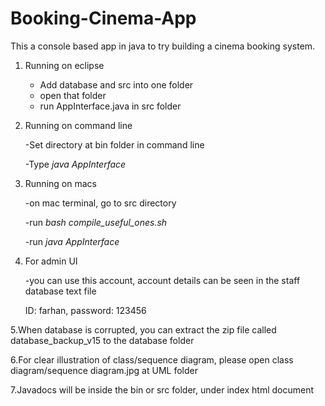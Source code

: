 # Booking-Cinema-App
This a console based app in java to try building a cinema booking system.

1. Running on eclipse

   - Add database and src into one folder
   - open that folder
   - run AppInterface.java in src folder

2. Running on command line

   -Set directory at bin folder in command line

   -Type *java AppInterface*

3. Running on macs

   -on mac terminal, go to src directory

   -run *bash compile_useful_ones.sh*

   -run *java AppInterface*


 4. For admin UI

    -you can use this account, account details can be seen in the staff database text file

    ID: farhan, password: 123456

 5.When database is corrupted, you can extract the zip file called database_backup_v15 to the database folder

 6.For clear illustration of class/sequence diagram, please open class diagram/sequence diagram.jpg at UML folder

 7.Javadocs will be inside the bin or src folder, under index html document
